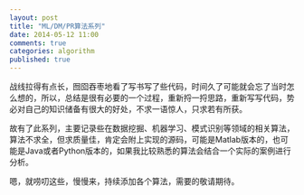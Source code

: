 ```yaml
---
layout: post
title: "ML/DM/PR算法系列"
date: 2014-05-12 11:00
comments: true
categories: algorithm
published: true
---
```


战线拉得有点长，囫囵吞枣地看了写书写了些代码，时间久了可能就会忘了当时怎么想的，所以，总结是很有必要的一个过程，重新捋一捋思路，重新写写代码，势必对自己的知识储备有很大的好处，不求一语惊人，只求若有所获。

故有了此系列，主要记录些在数据挖掘、机器学习、模式识别等领域的相关算法，算法不求全，但求质量佳，肯定会附上实现的源码，可能是Matlab版本的，也可能是Java或者Python版本的，如果我比较熟悉的算法会结合一个实际的案例进行分析。

嗯，就唠叨这些，慢慢来，持续添加各个算法，需要的敬请期待。








